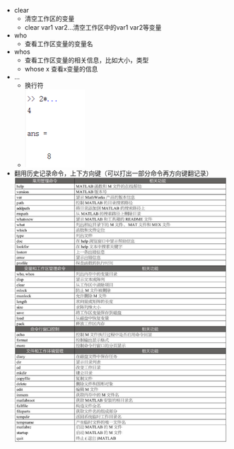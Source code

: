   - clear
    - 清空工作区的变量
    - clear var1 var2...清空工作区中的var1 var2等变量
  - who
    - 查看工作区变量的变量名
  - whos
    - 查看工作区变量的相关信息，比如大小，类型
    - whose x 查看x变量的信息
  - ...
    - 换行符
    - ![换行符](/MATLAB_Folder/imgFolder/换行命令.png)
  - 翻用历史记录命令，上下方向键（可以打出一部分命令再方向键翻记录）
![常用命令](/MATLAB_Folder/imgFolder/常用命令.png)